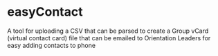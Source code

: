 # easyContact
A tool for uploading a CSV that can be parsed to create a Group vCard (virtual contact card) file that can be emailed to Orientation Leaders for easy adding contacts to phone
